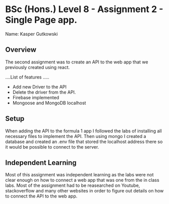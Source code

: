 # BSc (Hons.) Level 8 - Assignment 2 - Single Page app.

Name: Kasper Gutkowski

##  Overview

The second assignment was to create an API to the web app that we previously created using react.

....List of features .....

- Add new Driver to the API
- Delete the driver from the API.
- Firebase implemented
- Mongoose and MongoDB localhost

##  Setup

When adding the API to the formula 1 app I followed the labs of installing all necessary files to implement the API. Then using mongo I created a database and created an .env file that stored the localhost address there so it would be possible to connect to the server.

## Independent Learning
Most of this assignment was independent learning as the labs were not clear enough on how to connect a web app that was one from the in class labs. Most of the assignment had to be reasearched on Youtube, stackoverflow and many other websites in order to figure out details on how to connect the API to the web app.
